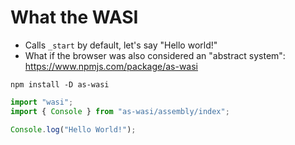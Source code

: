 # What the WASI

- Calls `_start` by default, let's say "Hello world!"
- What if the browser was also considered an "abstract system": https://www.npmjs.com/package/as-wasi

```console
npm install -D as-wasi
```

```js
import "wasi";
import { Console } from "as-wasi/assembly/index";

Console.log("Hello World!");
```
